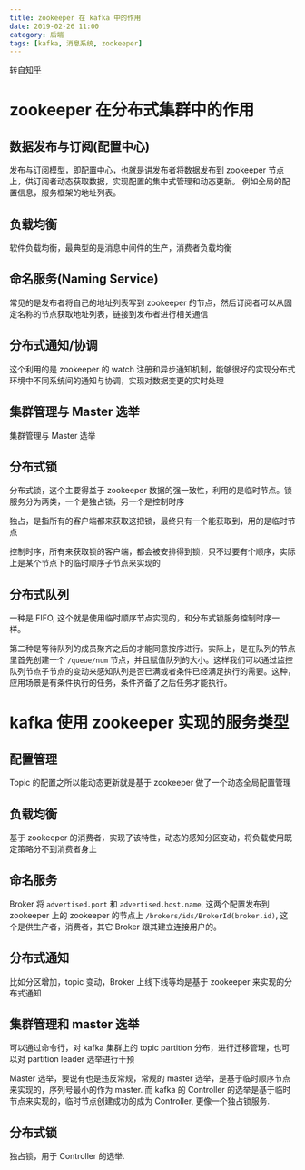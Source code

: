 ```yaml
---
title: zookeeper 在 kafka 中的作用
date: 2019-02-26 11:00
category: 后端
tags: [kafka, 消息系统, zookeeper]
---
```


转自[知乎](https://zhuanlan.zhihu.com/p/41953232)

# zookeeper 在分布式集群中的作用

## 数据发布与订阅(配置中心)

发布与订阅模型，即配置中心，也就是讲发布者将数据发布到 zookeeper 节点上，供订阅者动态获取数据，实现配置的集中式管理和动态更新。
例如全局的配置信息，服务框架的地址列表。

## 负载均衡

软件负载均衡，最典型的是消息中间件的生产，消费者负载均衡

## 命名服务(Naming Service)

常见的是发布者将自己的地址列表写到 zookeeper 的节点，然后订阅者可以从固定名称的节点获取地址列表，链接到发布者进行相关通信

## 分布式通知/协调

这个利用的是 zookeeper 的 watch 注册和异步通知机制，能够很好的实现分布式环境中不同系统间的通知与协调，实现对数据变更的实时处理

## 集群管理与 Master 选举

集群管理与 Master 选举

## 分布式锁

分布式锁，这个主要得益于 zookeeper 数据的强一致性，利用的是临时节点。锁服务分为两类，一个是独占锁，另一个是控制时序

独占，是指所有的客户端都来获取这把锁，最终只有一个能获取到，用的是临时节点

控制时序，所有来获取锁的客户端，都会被安排得到锁，只不过要有个顺序，实际上是某个节点下的临时顺序子节点来实现的

## 分布式队列

一种是 FIFO, 这个就是使用临时顺序节点实现的，和分布式锁服务控制时序一样。

第二种是等待队列的成员聚齐之后的才能同意按序进行。实际上，是在队列的节点里首先创建一个 `/queue/num` 节点，并且赋值队列的大小。这样我们可以通过监控队列节点子节点的变动来感知队列是否已满或者条件已经满足执行的需要。这种，应用场景是有条件执行的任务，条件齐备了之后任务才能执行。

# kafka 使用 zookeeper 实现的服务类型

## 配置管理

Topic 的配置之所以能动态更新就是基于 zookeeper 做了一个动态全局配置管理

## 负载均衡

基于 zookeeper 的消费者，实现了该特性，动态的感知分区变动，将负载使用既定策略分不到消费者身上

## 命名服务

Broker 将 `advertised.port` 和 `advertised.host.name`, 这两个配置发布到 zookeeper 上的 zookeeper 的节点上 `/brokers/ids/BrokerId(broker.id)`, 这个是供生产者，消费者，其它 Broker 跟其建立连接用户的。

## 分布式通知

比如分区增加，topic 变动，Broker 上线下线等均是基于 zookeeper 来实现的分布式通知

## 集群管理和 master 选举

可以通过命令行，对 kafka 集群上的 topic partition 分布，进行迁移管理，也可以对 partition leader 选举进行干预

Master 选举，要说有也是违反常规，常规的 master 选举，是基于临时顺序节点来实现的，序列号最小的作为 master. 而 kafka 的 Controller 的选举是基于临时节点来实现的，临时节点创建成功的成为 Controller, 更像一个独占锁服务.

## 分布式锁

独占锁，用于 Controller 的选举.